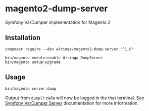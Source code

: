 # magento2-dump-server
Symfony VarDumper implementation for Magento 2

## Installation

```
composer require --dev wiringa/magento2-dump-server "^1.0"

bin/magento module:enable Wiringa_DumpServer
bin/magento setup:upgrade
```

## Usage

```
bin/magento server:dump
```

Output from `dump()` calls will now be logged in the that terminal. See [Symfony VarDumper Server](https://symfony.com/doc/current/components/var_dumper.html#the-dump-server) documentation for more information.
